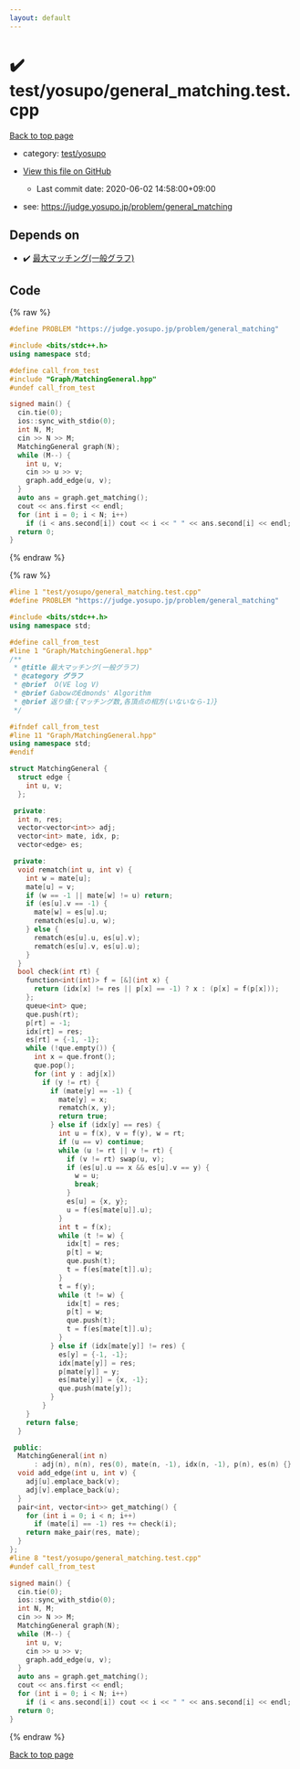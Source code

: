 ```yaml
---
layout: default
---
```


<!-- mathjax config similar to math.stackexchange -->
<script type="text/javascript" async
  src="https://cdnjs.cloudflare.com/ajax/libs/mathjax/2.7.5/MathJax.js?config=TeX-MML-AM_CHTML">
</script>
<script type="text/x-mathjax-config">
  MathJax.Hub.Config({
    TeX: { equationNumbers: { autoNumber: "AMS" }},
    tex2jax: {
      inlineMath: [ ['$','$'] ],
      processEscapes: true
    },
    "HTML-CSS": { matchFontHeight: false },
    displayAlign: "left",
    displayIndent: "2em"
  });
</script>

<script type="text/javascript" src="https://cdnjs.cloudflare.com/ajax/libs/jquery/3.4.1/jquery.min.js"></script>
<script src="https://cdn.jsdelivr.net/npm/jquery-balloon-js@1.1.2/jquery.balloon.min.js" integrity="sha256-ZEYs9VrgAeNuPvs15E39OsyOJaIkXEEt10fzxJ20+2I=" crossorigin="anonymous"></script>
<script type="text/javascript" src="../../../assets/js/copy-button.js"></script>
<link rel="stylesheet" href="../../../assets/css/copy-button.css" />


# :heavy_check_mark: test/yosupo/general_matching.test.cpp

<a href="../../../index.html">Back to top page</a>

* category: <a href="../../../index.html#0b58406058f6619a0f31a172defc0230">test/yosupo</a>
* <a href="{{ site.github.repository_url }}/blob/master/test/yosupo/general_matching.test.cpp">View this file on GitHub</a>
    - Last commit date: 2020-06-02 14:58:00+09:00


* see: <a href="https://judge.yosupo.jp/problem/general_matching">https://judge.yosupo.jp/problem/general_matching</a>


## Depends on

* :heavy_check_mark: <a href="../../../library/Graph/MatchingGeneral.hpp.html">最大マッチング(一般グラフ)</a>


## Code

<a id="unbundled"></a>
{% raw %}
```cpp
#define PROBLEM "https://judge.yosupo.jp/problem/general_matching"

#include <bits/stdc++.h>
using namespace std;

#define call_from_test
#include "Graph/MatchingGeneral.hpp"
#undef call_from_test

signed main() {
  cin.tie(0);
  ios::sync_with_stdio(0);
  int N, M;
  cin >> N >> M;
  MatchingGeneral graph(N);
  while (M--) {
    int u, v;
    cin >> u >> v;
    graph.add_edge(u, v);
  }
  auto ans = graph.get_matching();
  cout << ans.first << endl;
  for (int i = 0; i < N; i++)
    if (i < ans.second[i]) cout << i << " " << ans.second[i] << endl;
  return 0;
}
```
{% endraw %}

<a id="bundled"></a>
{% raw %}
```cpp
#line 1 "test/yosupo/general_matching.test.cpp"
#define PROBLEM "https://judge.yosupo.jp/problem/general_matching"

#include <bits/stdc++.h>
using namespace std;

#define call_from_test
#line 1 "Graph/MatchingGeneral.hpp"
/**
 * @title 最大マッチング(一般グラフ)
 * @category グラフ
 * @brief  O(VE log V)
 * @brief GabowのEdmonds' Algorithm
 * @brief 返り値:{マッチング数,各頂点の相方(いないなら-1）}
 */

#ifndef call_from_test
#line 11 "Graph/MatchingGeneral.hpp"
using namespace std;
#endif

struct MatchingGeneral {
  struct edge {
    int u, v;
  };

 private:
  int n, res;
  vector<vector<int>> adj;
  vector<int> mate, idx, p;
  vector<edge> es;

 private:
  void rematch(int u, int v) {
    int w = mate[u];
    mate[u] = v;
    if (w == -1 || mate[w] != u) return;
    if (es[u].v == -1) {
      mate[w] = es[u].u;
      rematch(es[u].u, w);
    } else {
      rematch(es[u].u, es[u].v);
      rematch(es[u].v, es[u].u);
    }
  }
  bool check(int rt) {
    function<int(int)> f = [&](int x) {
      return (idx[x] != res || p[x] == -1) ? x : (p[x] = f(p[x]));
    };
    queue<int> que;
    que.push(rt);
    p[rt] = -1;
    idx[rt] = res;
    es[rt] = {-1, -1};
    while (!que.empty()) {
      int x = que.front();
      que.pop();
      for (int y : adj[x])
        if (y != rt) {
          if (mate[y] == -1) {
            mate[y] = x;
            rematch(x, y);
            return true;
          } else if (idx[y] == res) {
            int u = f(x), v = f(y), w = rt;
            if (u == v) continue;
            while (u != rt || v != rt) {
              if (v != rt) swap(u, v);
              if (es[u].u == x && es[u].v == y) {
                w = u;
                break;
              }
              es[u] = {x, y};
              u = f(es[mate[u]].u);
            }
            int t = f(x);
            while (t != w) {
              idx[t] = res;
              p[t] = w;
              que.push(t);
              t = f(es[mate[t]].u);
            }
            t = f(y);
            while (t != w) {
              idx[t] = res;
              p[t] = w;
              que.push(t);
              t = f(es[mate[t]].u);
            }
          } else if (idx[mate[y]] != res) {
            es[y] = {-1, -1};
            idx[mate[y]] = res;
            p[mate[y]] = y;
            es[mate[y]] = {x, -1};
            que.push(mate[y]);
          }
        }
    }
    return false;
  }

 public:
  MatchingGeneral(int n)
      : adj(n), n(n), res(0), mate(n, -1), idx(n, -1), p(n), es(n) {}
  void add_edge(int u, int v) {
    adj[u].emplace_back(v);
    adj[v].emplace_back(u);
  }
  pair<int, vector<int>> get_matching() {
    for (int i = 0; i < n; i++)
      if (mate[i] == -1) res += check(i);
    return make_pair(res, mate);
  }
};
#line 8 "test/yosupo/general_matching.test.cpp"
#undef call_from_test

signed main() {
  cin.tie(0);
  ios::sync_with_stdio(0);
  int N, M;
  cin >> N >> M;
  MatchingGeneral graph(N);
  while (M--) {
    int u, v;
    cin >> u >> v;
    graph.add_edge(u, v);
  }
  auto ans = graph.get_matching();
  cout << ans.first << endl;
  for (int i = 0; i < N; i++)
    if (i < ans.second[i]) cout << i << " " << ans.second[i] << endl;
  return 0;
}

```
{% endraw %}

<a href="../../../index.html">Back to top page</a>

